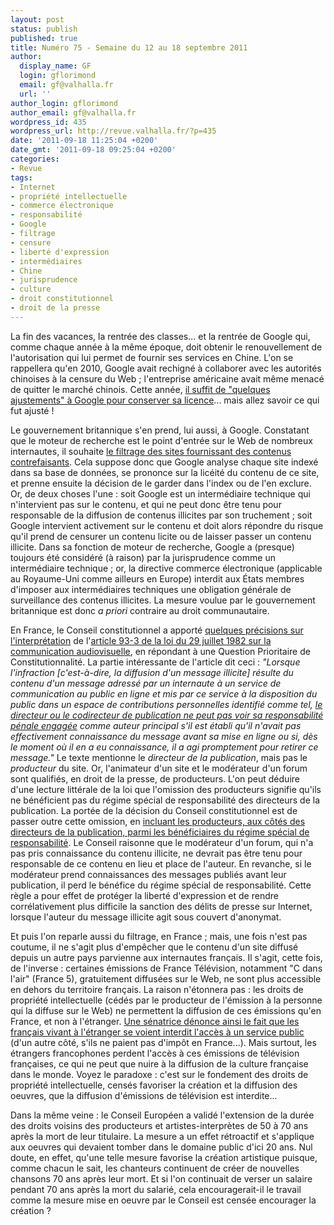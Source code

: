 ```yaml
---
layout: post
status: publish
published: true
title: Numéro 75 - Semaine du 12 au 18 septembre 2011
author:
  display_name: GF
  login: gflorimond
  email: gf@valhalla.fr
  url: ''
author_login: gflorimond
author_email: gf@valhalla.fr
wordpress_id: 435
wordpress_url: http://revue.valhalla.fr/?p=435
date: '2011-09-18 11:25:04 +0200'
date_gmt: '2011-09-18 09:25:04 +0200'
categories:
- Revue
tags:
- Internet
- propriété intellectuelle
- commerce électronique
- responsabilité
- Google
- filtrage
- censure
- liberté d'expression
- intermédiaires
- Chine
- jurisprudence
- culture
- droit constitutionnel
- droit de la presse
---
```

<p>
La fin des vacances, la rentrée des classes... et la rentrée de Google qui, comme chaque année à la même époque, doit obtenir le renouvellement de l'autorisation qui lui permet de fournir ses services en Chine. L'on se rappellera qu'en 2010, Google avait rechigné à collaborer avec les autorités chinoises à la censure du Web ; l'entreprise américaine avait même menacé de quitter le marché chinois. Cette année, <a href="http://www.numerama.com/magazine/19750-la-censure-en-chine-a-la-peine-face-a-l-essor-des-reseaux-sociaux.html">il suffit de "quelques ajustements" à Google pour conserver sa licence</a>... mais allez savoir ce qui fut ajusté !</p>
<p>Le gouvernement britannique s'en prend, lui aussi, à Google. Constatant que le moteur de recherche est le point d'entrée sur le Web de nombreux internautes, il souhaite <a href="http://www.numerama.com/magazine/19799-la-grande-bretagne-veut-obliger-google-a-penaliser-les-sites-pirates.html">le filtrage des sites fournissant des contenus contrefaisants</a>. Cela suppose donc que Google analyse chaque site indexé dans sa base de données, se prononce sur la licéité du contenu de ce site, et prenne ensuite la décision de le garder dans l'index ou de l'en exclure. Or, de deux choses l'une : soit Google est un intermédiaire technique qui n'intervient pas sur le contenu, et qui ne peut donc être tenu pour responsable de la diffusion de contenus illicites par son truchement ; soit Google intervient activement sur le contenu et doit alors répondre du risque qu'il prend de censurer un contenu licite ou de laisser passer un contenu illicite. Dans sa fonction de moteur de recherche, Google a (presque) toujours été considéré (à raison) par la jurisprudence comme un intermédiaire technique ; or, la directive commerce électronique (applicable au Royaume-Uni comme ailleurs en Europe) interdit aux États membres d'imposer aux intermédiaires techniques une obligation générale de surveillance des contenus illicites. La mesure voulue par le gouvernement britannique est donc <i>a priori</i> contraire au droit communautaire.</p>
<p>En France, le Conseil constitutionnel a apporté <a href="http://pro.clubic.com/legislation-loi-internet/responsabilite-obligations-auteurs-sites-web/actualite-446994-conseil-constit-responsabilite-blogueur.html">quelques précisions sur l'interprétation</a> de l'<a href="http://www.legifrance.gouv.fr/affichTexteArticle.do;jsessionid=5D3B5DFB6435ED314AA6656E101A691D.tpdjo04v_2?idArticle=LEGIARTI000020740559&cidTexte=LEGITEXT000006068759&dateTexte=20110918">article 93-3 de la loi du 29 juillet 1982 sur la communication audiovisuelle</a>, en répondant à une Question Prioritaire de Constitutionnalité. La partie intéressante de l'article dit ceci : <i>"Lorsque l'infraction [c'est-à-dire, la diffusion d'un message illicite] résulte du contenu d'un message adressé par un internaute à un service de communication au public en ligne et mis par ce service à la disposition du public dans un espace de contributions personnelles identifié comme tel, <u>le directeur ou le codirecteur de publication ne peut pas voir sa responsabilité pénale engagée</u> comme auteur principal s'il est établi qu'il n'avait pas effectivement connaissance du message avant sa mise en ligne ou si, dès le moment où il en a eu connaissance, il a agi promptement pour retirer ce message."</i> Le texte mentionne le <i>directeur de la publication</i>, mais pas le <i>producteur</i> du site. Or, l'animateur d'un site et le modérateur d'un forum sont qualifiés, en droit de la presse, de producteurs. L'on peut déduire d'une lecture littérale de la loi que l'omission des producteurs signifie qu'ils ne bénéficient pas du régime spécial de responsabilité des directeurs de la publication. La portée de la décision du Conseil constitutionnel est de passer outre cette omission, en <a href="http://www.numerama.com/magazine/19838-la-responsabilite-des-producteurs-de-sites-limitee-par-le-conseil-constitutionnel.html">incluant les producteurs, aux côtés des directeurs de la publication, parmi les bénéficiaires du régime spécial de responsabilité</a>. Le Conseil raisonne que le modérateur d'un forum, qui n'a pas pris connaissance du contenu illicite, ne devrait pas être tenu pour responsable de ce contenu en lieu et place de l'auteur. En revanche, si le modérateur prend connaissances des messages publiés avant leur publication, il perd le bénéfice du régime spécial de responsabilité. Cette règle a pour effet de protéger la liberté d'expression et de rendre corrélativement plus difficile la sanction des délits de presse sur Internet, lorsque l'auteur du message illicite agit sous couvert d'anonymat.</p>
<p>Et puis l'on reparle aussi du filtrage, en France ; mais, une fois n'est pas coutume, il ne s'agit plus d'empêcher que le contenu d'un site diffusé depuis un autre pays parvienne aux internautes français. Il s'agit, cette fois, de l'inverse : certaines émissions de France Télévision, notamment "C dans l'air" (France 5), gratuitement diffusées sur le Web, ne sont plus accessible en dehors du territoire français. La raison n'étonnera pas : les droits de propriété intellectuelle (cédés par le producteur de l'émission à la personne qui la diffuse sur le Web) ne permettent la diffusion de ces émissions qu'en France, et non à l'étranger. <a href="http://www.numerama.com/magazine/19752-une-senatrice-denonce-l-effet-du-filtrage-sur-les-internautes-expatries.html">Une sénatrice dénonce ainsi le fait que les français vivant à l'étranger se voient interdit l'accès à un service public</a> (d'un autre côté, s'ils ne paient pas d'impôt en France...). Mais surtout, les étrangers francophones perdent l'accès à ces émissions de télévision françaises, ce qui ne peut que nuire à la diffusion de la culture française dans le monde. Voyez le paradoxe : c'est sur le fondement des droits de propriété intellectuelle, censés favoriser la création et la diffusion des oeuvres, que la diffusion d'émissions de télévision est interdite...</p>
<p>Dans la même veine : le Conseil Européen a validé l'extension de la durée des droits voisins des producteurs et artistes-interprètes de 50 à 70 ans après la mort de leur titulaire. La mesure a un effet rétroactif et s'applique aux oeuvres qui devaient tomber dans le domaine public d'ici 20 ans. Nul doute, en effet, qu'une telle mesure favorise la création artistique puisque, comme chacun le sait, les chanteurs continuent de créer de nouvelles chansons 70 ans après leur mort. Et si l'on continuait de verser un salaire pendant 70 ans après la mort du salarié, cela encouragerait-il le travail comme la mesure mise en oeuvre par le Conseil est censée encourager la création ?</p>
